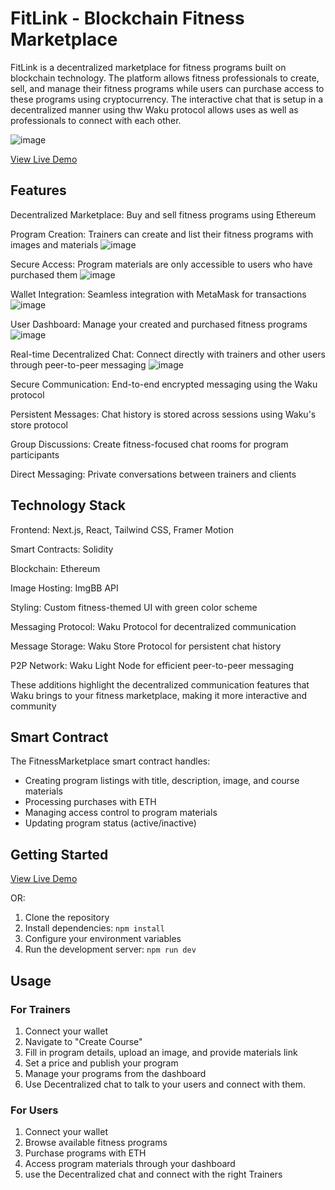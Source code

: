 # FitLink - Blockchain Fitness Marketplace

FitLink is a decentralized marketplace for fitness programs built on blockchain technology. The platform allows fitness professionals to create, sell, and manage their fitness programs while users can purchase access to these programs using cryptocurrency. The interactive chat that is setup in a decentralized manner using thw Waku protocol allows uses as well as professionals to connect with each other.


![image](https://github.com/user-attachments/assets/eb6ade1d-9345-478d-bd30-a33e30f4fb17)



[View Live Demo](https://fit-link-phi.vercel.app)

## Features

Decentralized Marketplace: Buy and sell fitness programs using Ethereum

Program Creation: Trainers can create and list their fitness programs with images and materials
![image](https://github.com/user-attachments/assets/85807dbe-8b10-444a-9401-69c2f6cfd314)


Secure Access: Program materials are only accessible to users who have purchased them
![image](https://github.com/user-attachments/assets/fef7e441-88ce-4d31-bff1-8a6cd6dd054e)


Wallet Integration: Seamless integration with MetaMask for transactions
![image](https://github.com/user-attachments/assets/6cc46b50-fa89-44b9-8a2e-e457ae80b749)


User Dashboard: Manage your created and purchased fitness programs
![image](https://github.com/user-attachments/assets/4ca9e8ce-e318-4bb9-8c05-cd64957aec46)


Real-time Decentralized Chat: Connect directly with trainers and other users through peer-to-peer messaging
![image](https://github.com/user-attachments/assets/f624ee91-a077-48c9-8004-9739356f768e)


Secure Communication: End-to-end encrypted messaging using the Waku protocol

Persistent Messages: Chat history is stored across sessions using Waku's store protocol

Group Discussions: Create fitness-focused chat rooms for program participants

Direct Messaging: Private conversations between trainers and clients




## Technology Stack

Frontend: Next.js, React, Tailwind CSS, Framer Motion

Smart Contracts: Solidity

Blockchain: Ethereum

Image Hosting: ImgBB API

Styling: Custom fitness-themed UI with green color scheme

Messaging Protocol: Waku Protocol for decentralized communication

Message Storage: Waku Store Protocol for persistent chat history

P2P Network: Waku Light Node for efficient peer-to-peer messaging

These additions highlight the decentralized communication features that Waku brings to your fitness marketplace, making it more interactive and community

## Smart Contract

The FitnessMarketplace smart contract handles:
- Creating program listings with title, description, image, and course materials
- Processing purchases with ETH
- Managing access control to program materials
- Updating program status (active/inactive)

## Getting Started

[View Live Demo](https://fit-link-phi.vercel.app)

OR:

1. Clone the repository
2. Install dependencies: `npm install`
3. Configure your environment variables
4. Run the development server: `npm run dev`

## Usage

### For Trainers
1. Connect your wallet
2. Navigate to "Create Course"
3. Fill in program details, upload an image, and provide materials link
4. Set a price and publish your program
5. Manage your programs from the dashboard
6. Use Decentralized chat to talk to your users and connect with them.

### For Users
1. Connect your wallet
2. Browse available fitness programs
3. Purchase programs with ETH
4. Access program materials through your dashboard
5. use the Decentralized chat and connect with the right Trainers
